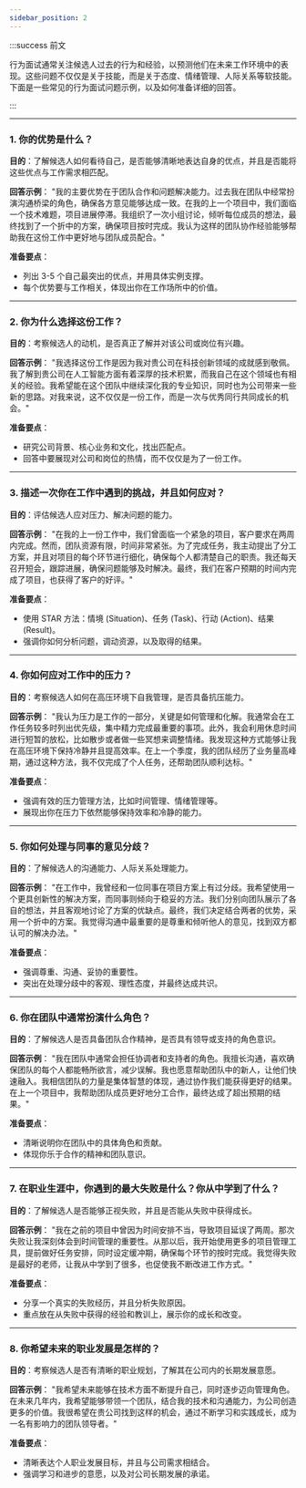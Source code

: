 ```yaml
---
sidebar_position: 2
---
```


:::success 前文

行为面试通常关注候选人过去的行为和经验，以预测他们在未来工作环境中的表现。这些问题不仅仅是关于技能，而是关于态度、情绪管理、人际关系等软技能。下面是一些常见的行为面试问题示例，以及如何准备详细的回答。

::: 

------

### 1. 你的优势是什么？

**目的**：了解候选人如何看待自己，是否能够清晰地表达自身的优点，并且是否能将这些优点与工作需求相匹配。

**回答示例**： "我的主要优势在于团队合作和问题解决能力。过去我在团队中经常扮演沟通桥梁的角色，确保各方意见能够达成一致。在我的上一个项目中，我们面临一个技术难题，项目进展停滞。我组织了一次小组讨论，倾听每位成员的想法，最终找到了一个折中的方案，确保项目按时完成。我认为这样的团队协作经验能够帮助我在这份工作中更好地与团队成员配合。"

**准备要点**：

- 列出 3-5 个自己最突出的优点，并用具体实例支撑。
- 每个优势要与工作相关，体现出你在工作场所中的价值。

------

### 2. 你为什么选择这份工作？

**目的**：考察候选人的动机，是否真正了解并对该公司或岗位有兴趣。

**回答示例**： "我选择这份工作是因为我对贵公司在科技创新领域的成就感到敬佩。我了解到贵公司在人工智能方面有着深厚的技术积累，而我自己在这个领域也有相关的经验。我希望能在这个团队中继续深化我的专业知识，同时也为公司带来一些新的思路。对我来说，这不仅仅是一份工作，而是一次与优秀同行共同成长的机会。"

**准备要点**：

- 研究公司背景、核心业务和文化，找出匹配点。
- 回答中要展现对公司和岗位的热情，而不仅仅是为了一份工作。

------

### 3. 描述一次你在工作中遇到的挑战，并且如何应对？

**目的**：评估候选人应对压力、解决问题的能力。

**回答示例**： "在我的上一份工作中，我们曾面临一个紧急的项目，客户要求在两周内完成。然而，团队资源有限，时间非常紧张。为了完成任务，我主动提出了分工方案，并且对项目的每个环节进行细化，确保每个人都清楚自己的职责。我还每天召开短会，跟踪进展，确保问题能够及时解决。最终，我们在客户预期的时间内完成了项目，也获得了客户的好评。"

**准备要点**：

- 使用 STAR 方法：情境 (Situation)、任务 (Task)、行动 (Action)、结果 (Result)。
- 强调你如何分析问题，调动资源，以及取得的结果。

------

### 4. 你如何应对工作中的压力？

**目的**：考察候选人如何在高压环境下自我管理，是否具备抗压能力。

**回答示例**： "我认为压力是工作的一部分，关键是如何管理和化解。我通常会在工作任务较多时列出优先级，集中精力完成最重要的事项。此外，我会利用休息时间进行短暂的放松，比如散步或者做一些冥想来调整情绪。我发现这种方式能够让我在高压环境下保持冷静并且提高效率。在上一个季度，我的团队经历了业务量高峰期，通过这种方法，我不仅完成了个人任务，还帮助团队顺利达标。"

**准备要点**：

- 强调有效的压力管理方法，比如时间管理、情绪管理等。
- 展现出你在压力下依然能够保持效率和冷静的能力。

------

### 5. 你如何处理与同事的意见分歧？

**目的**：了解候选人的沟通能力、人际关系处理能力。

**回答示例**： "在工作中，我曾经和一位同事在项目方案上有过分歧。我希望使用一个更具创新性的解决方案，而同事则倾向于稳妥的方法。我们分别向团队展示了各自的想法，并且客观地讨论了方案的优缺点。最终，我们决定结合两者的优势，采用一个折中的方案。我觉得沟通中最重要的是尊重和倾听他人的意见，找到双方都认可的解决办法。"

**准备要点**：

- 强调尊重、沟通、妥协的重要性。
- 突出在处理分歧中的客观、理性态度，并最终达成共识。

------

### 6. 你在团队中通常扮演什么角色？

**目的**：了解候选人是否具备团队合作精神，是否具有领导或支持的角色意识。

**回答示例**： "我在团队中通常会担任协调者和支持者的角色。我擅长沟通，喜欢确保团队的每个人都能畅所欲言，减少误解。我也愿意帮助团队中的新人，让他们快速融入。我相信团队的力量是集体智慧的体现，通过协作我们能获得更好的结果。在上一个项目中，我帮助团队成员更好地分工合作，最终达成了超出预期的结果。"

**准备要点**：

- 清晰说明你在团队中的具体角色和贡献。
- 体现你乐于合作的精神和团队意识。

------

### 7. 在职业生涯中，你遇到的最大失败是什么？你从中学到了什么？

**目的**：了解候选人是否能够正视失败，并且是否能从失败中获得成长。

**回答示例**： "我在之前的项目中曾因为时间安排不当，导致项目延误了两周。那次失败让我深刻体会到时间管理的重要性。从那以后，我开始使用更多的项目管理工具，提前做好任务安排，同时设定缓冲期，确保每个环节的按时完成。我觉得失败是最好的老师，让我从中学到了很多，也促使我不断改进工作方式。"

**准备要点**：

- 分享一个真实的失败经历，并且分析失败原因。
- 重点放在从失败中获得的经验和教训上，展示你的成长和改变。

------

### 8. 你希望未来的职业发展是怎样的？

**目的**：考察候选人是否有清晰的职业规划，了解其在公司内的长期发展意愿。

**回答示例**： "我希望未来能够在技术方面不断提升自己，同时逐步迈向管理角色。在未来几年内，我希望能够带领一个团队，结合我的技术和沟通能力，为公司创造更多的价值。我很希望在贵公司找到这样的机会，通过不断学习和实践成长，成为一名有影响力的团队领导者。"

**准备要点**：

- 清晰表达个人职业发展目标，并且与公司需求相结合。
- 强调学习和进步的意愿，以及对公司长期发展的承诺。
